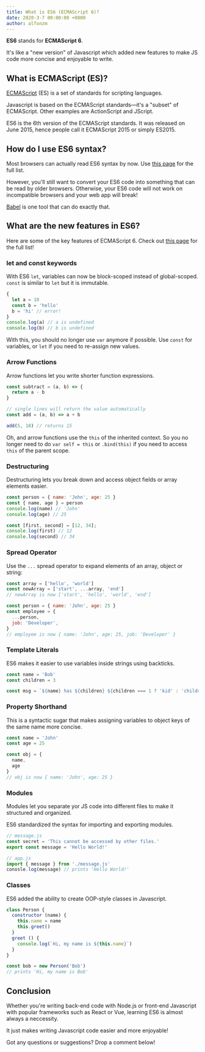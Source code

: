 ```yaml
---
title: What is ES6 (ECMAScript 6)?
date: 2020-3-7 00:00:00 +0800
author: alfonzm
--- 
```


**ES6** stands for **ECMAScript 6**.

It's like a "new version" of Javascript which added new features to make JS code more concise and enjoyable to write.

## What is ECMAScript (ES)?

[ECMAScript](https://en.wikipedia.org/wiki/ECMAScript) (ES) is a set of standards for scripting languages.

Javascript is based on the ECMAScript standards—it's a "subset" of ECMAScript. Other examples are ActionScript and JScript.

ES6 is the 6th version of the ECMAScript standards. It was released on June 2015, hence people call it ECMAScript 2015 or simply ES2015.

## How do I use ES6 syntax?

Most browsers can actually read ES6 syntax by now. Use [this page](https://caniuse.com/#feat=es6) for the full list.

However, you'll still want to convert your ES6 code into something that can be read by older browsers. Otherwise, your ES6 code will not work on incompatible browsers and your web app will break!

[Babel](https://babeljs.io/) is one tool that can do exactly that.

## What are the new features in ES6?

Here are some of the key features of ECMAScript 6. Check out [this page](http://es6-features.org/) for the full list!

### let and const keywords

With ES6 `let`, variables can now be block-scoped instead of global-scoped. `const` is similar to `let` but it is immutable.

```js
{
  let a = 10
  const b = 'hello'
  b = 'hi' // error!
}
console.log(a) // a is undefined
console.log(b) // b is undefined
```

With this, you should no longer use `var` anymore if possible. Use `const` for variables, or `let` if you need to re-assign new values.

### Arrow Functions

Arrow functions let you write shorter function expressions.

```js
const subtract = (a, b) => {
  return a - b
}

// single lines will return the value automatically
const add = (a, b) => a + b

add(5, 10) // returns 15
```

Oh, and arrow functions use the `this` of the inherited context. So you no longer need to do `var self = this` or `.bind(this)` if you need to access `this` of the parent scope.

### Destructuring

Destructuring lets you break down and access object fields or array elements easier.

```js
const person = { name: 'John', age: 25 }
const { name, age } = person
console.log(name) // 'John'
console.log(age) // 25

const [first, second] = [12, 34];
console.log(first) // 12
console.log(second) // 34
```


### Spread Operator

Use the `...` spread operator to expand elements of an array, object or string:

```js
const array = ['hello', 'world']
const newArray = ['start', ...array, 'end']
// newArray is now ['start', 'hello', 'world', 'end']

const person = { name: 'John', age: 25 }
const employee = {
  ...person,
  job: 'Developer',
}
// employee is now { name: 'John', age: 25, job: 'Developer' }
```

### Template Literals

ES6 makes it easier to use variables inside strings using backticks.

```js
const name = 'Bob'
const children = 3

const msg = `${name} has ${children} ${children === 1 ? 'kid' : 'children'}.`
```

### Property Shorthand

This is a syntactic sugar that makes assigning variables to object keys of the same name more concise.

```js
const name = 'John'
const age = 25

const obj = {
  name,
  age
}
// obj is now { name: 'John', age: 25 }
```

### Modules

Modules let you separate yor JS code into different files to make it structured and organized.

ES6 standardized the syntax for importing and exporting modules.

```js
// message.js
const secret = 'This cannot be accessed by other files.'
export const message = 'Hello World!'

// app.js
import { message } from './message.js'
conosle.log(message) // prints 'Hello World!'
```

### Classes

ES6 added the ability to create OOP-style classes in Javascript.

```js
class Person {
  constructor (name) {
    this.name = name
    this.greet()
  }
  greet () {
    console.log(`Hi, my name is ${this.name}`)
  }
}

const bob = new Person('Bob')
// prints 'Hi, my name is Bob'
```

## Conclusion

Whether you're writing back-end code with Node.js or front-end Javascript with popular frameworks such as React or Vue, learning ES6 is almost always a neccessity.

It just makes writing Javascript code easier and more enjoyable!

Got any questions or suggestions? Drop a comment below!
